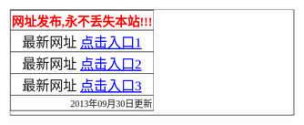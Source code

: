 <html xmlns:v="urn:schemas-microsoft-com:vml"
xmlns:o="urn:schemas-microsoft-com:office:office"
xmlns:w="urn:schemas-microsoft-com:office:word"
xmlns="http://www.w3.org/TR/REC-html40">

<head>
<meta http-equiv=Content-Type content="text/html; charset=utf-8">
<meta name=ProgId content=Word.Document>
<meta name=Generator content="Microsoft Word 11">
<meta name=Originator content="Microsoft Word 11">
<title>网址发布器 </title>
<!--[if gte mso 9]><xml>
 <o:DocumentProperties>
  <o:Author>User</o:Author>
  <o:LastAuthor>User</o:LastAuthor>
  <o:Revision>6</o:Revision>
  <o:TotalTime>3</o:TotalTime>
  <o:Created>2013-04-21T03:33:00Z</o:Created>
  <o:LastSaved>2013-04-21T17:43:00Z</o:LastSaved>
  <o:Pages>1</o:Pages>
  <o:Words>23</o:Words>
  <o:Characters>134</o:Characters>
  <o:Company>Microsoft</o:Company>
  <o:Lines>1</o:Lines>
  <o:Paragraphs>1</o:Paragraphs>
  <o:CharactersWithSpaces>156</o:CharactersWithSpaces>
  <o:Version>11.9999</o:Version>
 </o:DocumentProperties>
</xml><![endif]--><!--[if gte mso 9]><xml>
 <w:WordDocument>
  <w:SpellingState>Clean</w:SpellingState>
  <w:GrammarState>Clean</w:GrammarState>
  <w:ValidateAgainstSchemas/>
  <w:SaveIfXMLInvalid>false</w:SaveIfXMLInvalid>
  <w:IgnoreMixedContent>false</w:IgnoreMixedContent>
  <w:AlwaysShowPlaceholderText>false</w:AlwaysShowPlaceholderText>
  <w:Compatibility>
   <w:UseFELayout/>
  </w:Compatibility>
  <w:BrowserLevel>MicrosoftInternetExplorer4</w:BrowserLevel>
 </w:WordDocument>
</xml><![endif]--><!--[if gte mso 9]><xml>
 <w:LatentStyles DefLockedState="false" LatentStyleCount="156">
 </w:LatentStyles>
</xml><![endif]-->
<style>
<!--
 /* Font Definitions */
 @font-face
	{font-family:宋体;
	panose-1:2 1 6 0 3 1 1 1 1 1;
	mso-font-alt:SimSun;
	mso-font-charset:134;
	mso-generic-font-family:auto;
	mso-font-pitch:variable;
	mso-font-signature:3 135135232 16 0 262145 0;}
@font-face
	{font-family:"\@宋体";
	panose-1:2 1 6 0 3 1 1 1 1 1;
	mso-font-charset:134;
	mso-generic-font-family:auto;
	mso-font-pitch:variable;
	mso-font-signature:3 135135232 16 0 262145 0;}
 /* Style Definitions */
 p.MsoNormal, li.MsoNormal, div.MsoNormal
	{mso-style-parent:"";
	margin:0cm;
	margin-bottom:.0001pt;
	mso-pagination:widow-orphan;
	font-size:12.0pt;
	font-family:宋体;
	mso-bidi-font-family:宋体;}
a:link, span.MsoHyperlink
	{color:blue;
	text-decoration:underline;
	text-underline:single;}
a:visited, span.MsoHyperlinkFollowed
	{color:blue;
	text-decoration:underline;
	text-underline:single;}
p.top, li.top, div.top
	{mso-style-name:top;
	margin:7.5pt;
	text-align:center;
	mso-pagination:widow-orphan;
	font-size:16.5pt;
	font-family:宋体;
	mso-bidi-font-family:宋体;
	color:red;
	font-weight:bold;}
p.style1, li.style1, div.style1
	{mso-style-name:style1;
	mso-margin-top-alt:auto;
	margin-right:0cm;
	mso-margin-bottom-alt:auto;
	margin-left:0cm;
	mso-pagination:widow-orphan;
	font-size:18.0pt;
	font-family:宋体;
	mso-bidi-font-family:宋体;}
p.style3, li.style3, div.style3
	{mso-style-name:style3;
	mso-margin-top-alt:auto;
	margin-right:0cm;
	mso-margin-bottom-alt:auto;
	margin-left:0cm;
	mso-pagination:widow-orphan;
	font-size:12.0pt;
	font-family:宋体;
	mso-bidi-font-family:宋体;}
span.top1
	{mso-style-name:top1;
	mso-ansi-font-size:16.5pt;
	mso-bidi-font-size:16.5pt;
	color:red;
	font-weight:bold;}
span.style11
	{mso-style-name:style11;
	mso-ansi-font-size:18.0pt;
	mso-bidi-font-size:18.0pt;}
span.style31
	{mso-style-name:style31;
	mso-ansi-font-size:12.0pt;
	mso-bidi-font-size:12.0pt;}
@page Section1
	{size:595.3pt 841.9pt;
	margin:72.0pt 90.0pt 72.0pt 90.0pt;
	mso-header-margin:42.55pt;
	mso-footer-margin:49.6pt;
	mso-paper-source:0;}
div.Section1
	{page:Section1;}
-->
</style>
<!--[if gte mso 10]>
<style>
 /* Style Definitions */
 table.MsoNormalTable
	{mso-style-name:普通表格;
	mso-tstyle-rowband-size:0;
	mso-tstyle-colband-size:0;
	mso-style-noshow:yes;
	mso-style-parent:"";
	mso-padding-alt:0cm 5.4pt 0cm 5.4pt;
	mso-para-margin:0cm;
	mso-para-margin-bottom:.0001pt;
	mso-pagination:widow-orphan;
	font-size:10.0pt;
	font-family:"Times New Roman";
	mso-fareast-font-family:"Times New Roman";
	mso-ansi-language:#0400;
	mso-fareast-language:#0400;
	mso-bidi-language:#0400;}
</style>
<![endif]--><!--[if gte mso 9]><xml>
 <o:shapedefaults v:ext="edit" spidmax="6146"/>
</xml><![endif]--><!--[if gte mso 9]><xml>
 <o:shapelayout v:ext="edit">
  <o:idmap v:ext="edit" data="1"/>
 </o:shapelayout></xml><![endif]-->
</head>

<body lang=ZH-CN link=blue vlink=blue style='tab-interval:21.0pt'
oncontextmenu="return false">

<div class=Section1>

<div align=center>

<table width=515 height="186" border=1 cellpadding=0 class=MsoNormalTable style='width:375.0pt;
 mso-cellspacing:1.5pt;mso-padding-alt:0cm 5.4pt 0cm 5.4pt'>
 <tr style='mso-yfti-irow:0;mso-yfti-firstrow:yes'>
  <td style='padding:.75pt .75pt .75pt .75pt'>
  <p class=MsoNormal align=center style='text-align:center'><span class=top1><span
  style='font-size:16.5pt'>网址发布<span
  lang=EN-US>,</span>永不丢失本站<span lang=EN-US>!!!</span></span></span></p>  </td>
 </tr>
 <tr style='mso-yfti-irow:1'>
  <td style='padding:.75pt .75pt .75pt .75pt'>
  <p class=MsoNormal align=center style='text-align:center'><span
  class=style11><span style='font-size:18.0pt'>最新网址 <span lang=EN-US><a
  href="http://www.fengdie.org/" target="_blank"><span lang=EN-US><span lang=EN-US>点击入口</span></span>1</a></span></span></span></p>  </td>
 </tr>
 <tr style='mso-yfti-irow:2'>
  <td style='padding:.75pt .75pt .75pt .75pt'>
  <p class=MsoNormal align=center style='text-align:center'><span
  class=style11><span style='font-size:18.0pt'>最新网址 <span lang=EN-US><a
  href="http://tmgmyy.com" target="_blank"><span lang=EN-US><span
  lang=EN-US>点击入口</span></span>2</a></span></span></span></p>  </td>
 </tr>
 <tr style='mso-yfti-irow:0;mso-yfti-firstrow:yes'>
   <td style='padding:.75pt .75pt .75pt .75pt'><p class=MsoNormal align=center style='text-align:center'><span style="font-size:18.0pt">最新网址 <span lang=EN-US><a
  href="http://vip.tmgmyy.com" target="_blank"><span lang=EN-US><span
  lang=EN-US>点击入口</span></span>3</a></span></span></p></td>
 </tr>
 <tr style='mso-yfti-irow:3;mso-yfti-lastrow:yes'>
  <td style='padding:.75pt .75pt .75pt .75pt'>
  <p class=MsoNormal align=right style='text-align:right'><span class=style31><span
  lang=EN-US>2013</span>年<span lang=EN-US>09</span>月<span lang=EN-US>30</span>日更新</span></p>  </td>
 </tr>
</table>

</div>

<p class=MsoNormal><span lang=EN-US><o:p>&nbsp;</o:p></span></p>

</div>
<script src="http://s6.cnzz.com/stat.php?id=5251956&web_id=5251956" language="JavaScript"></script>
</body>

</html>
